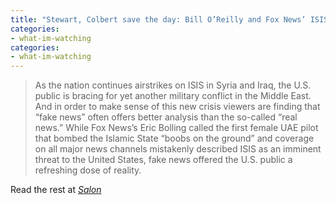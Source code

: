 ```yaml
---
title: "Stewart, Colbert save the day: Bill O’Reilly and Fox News’ ISIS insanity makes them more essential than ever"
categories: 
- what-im-watching
categories: 
- what-im-watching
---
```

> As the nation continues airstrikes on ISIS in Syria and Iraq, the U.S. public is bracing for yet another military conflict in the Middle East.  And in order to make sense of this new crisis viewers are finding that “fake news” often offers better analysis than the so-called “real news.” While Fox News’s Eric Bolling called the first female UAE pilot that bombed the Islamic State “boobs on the ground” and coverage on all major news channels mistakenly described ISIS as an imminent threat to the United States, fake news offered the U.S. public a refreshing dose of reality.

Read the rest at [*Salon*](http://www.salon.com/2014/10/02/stewart_colbert_save_the_day_bill_oreilly_and_fox_news_isis_insanity_makes_them_more_essential_than_ever/)
